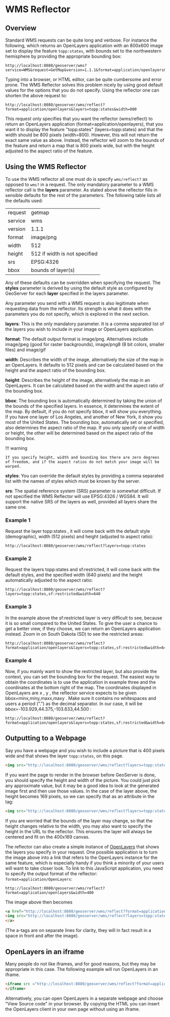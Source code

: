 # WMS Reflector

## Overview

Standard WMS requests can be quite long and verbose. For instance the following, which returns an OpenLayers application with an 800x600 image set to display the feature `topp:states`, with bounds set to the northwestern hemisphere by providing the appropriate bounding box:

    http://localhost:8080/geoserver/wms?service=WMS&request=GetMap&version=1.1.1&format=application/openlayers&width=800&height=600&srs=EPSG:4326&layers=topp:states&styles=population&bbox=-180,0,0,90

Typing into a browser, or HTML editor, can be quite cumbersome and error prone. The WMS Reflector solves this problem nicely by using good default values for the options that you do not specify. Using the reflector one can shorten the above request to:

    http://localhost:8080/geoserver/wms/reflect?format=application/openlayers&layers=topp:states&width=800

This request only specifies that you want the reflector (wms/reflect) to return an OpenLayers application (format=application/openlayers), that you want it to display the feature "topp:states" (layers=topp:states) and that the width should be 800 pixels (width=800). However, this will not return the exact same value as above. Instead, the reflector will zoom to the bounds of the feature and return a map that is 800 pixels wide, but with the height adjusted to the aspect ratio of the feature.

## Using the WMS Reflector

To use the WMS reflector all one must do is specify `wms/reflect?` as opposed to `wms?` in a request. The only mandatory parameter to a WMS reflector call is the **layers** parameter. As stated above the reflector fills in sensible defaults for the rest of the parameters. The following table lists all the defaults used:

|         |                               |
|---------|-------------------------------|
| request | getmap                        |
| service | wms                           |
| version | 1.1.1                         |
| format  | image/png                     |
| width   | 512                           |
| height  | 512 if width is not specified |
| srs     | EPSG:4326                     |
| bbox    | bounds of layer(s)            |

Any of these defaults can be overridden when specifying the request. The **styles** parameter is derived by using the default style as configured by GeoServer for each **layer** specified in the layers parameter.

Any parameter you send with a WMS request is also legitimate when requesting data from the reflector. Its strength is what it does with the parameters you do not specify, which is explored in the next section.

**layers**: This is the only mandatory parameter. It is a comma separated list of the layers you wish to include in your image or OpenLayers application.

**format**: The default output format is image/png. Alternatives include image/jpeg (good for raster backgrounds), image/png8 (8 bit colors, smaller files) and image/gif

**width**: Describes the width of the image, alternatively the size of the map in an OpenLayers. It defaults to 512 pixels and can be calculated based on the height and the aspect ratio of the bounding box.

**height**: Describes the height of the image, alternatively the map in an OpenLayers. It can be calculated based on the width and the aspect ratio of the bounding box.

**bbox**: The bounding box is automatically determined by taking the union of the bounds of the specified layers. In essence, it determines the extent of the map. By default, if you do not specify bbox, it will show you everything. If you have one layer of Los Angeles, and another of New York, it show you most of the United States. The bounding box, automatically set or specified, also determines the aspect ratio of the map. If you only specify one of width or height, the other will be determined based on the aspect ratio of the bounding box.

!!! warning

    If you specify height, width and bounding box there are zero degrees of freedom, and if the aspect ratios do not match your image will be warped.

**styles**: You can override the default styles by providing a comma separated list with the names of styles which must be known by the server.

**srs**: The spatial reference system (SRS) parameter is somewhat difficult. If not specified the WMS Reflector will use EPSG:4326 / WGS84. It will support the native SRS of the layers as well, provided all layers share the same one.

### Example 1

Request the layer topp:states , it will come back with the default style (demographic), width (512 pixels) and height (adjusted to aspect ratio):

    http://localhost:8080/geoserver/wms/reflect?layers=topp:states

### Example 2

Request the layers topp:states and sf:restricted, it will come back with the default styles, and the specified width (640 pixels) and the height automatically adjusted to the aspect ratio:

    http://localhost:8080/geoserver/wms/reflect?layers=topp:states,sf:restricted&width=640

### Example 3

In the example above the sf:restricted layer is very difficult to see, because it is so small compared to the United States. To give the user a chance to get a better view, if they choose, we can return an OpenLayers application instead. Zoom in on South Dakota (SD) to see the restricted areas:

    http://localhost:8080/geoserver/wms/reflect?format=application/openlayers&layers=topp:states,sf:restricted&width=640

### Example 4

Now, if you mainly want to show the restricted layer, but also provide the context, you can set the bounding box for the request. The easiest way to obtain the coordinates is to use the application in example three and the coordinates at the bottom right of the map. The coordinates displayed in OpenLayers are x , y , the reflector service expects to be given bbox=minx,miny,maxx,maxy . Make sure it contains no whitespaces and users a period (".") as the decimal separator. In our case, it will be bbox=-103.929,44.375,-103.633,44.500 :

    http://localhost:8080/geoserver/wms/reflect?format=application/openlayers&layers=topp:states,sf:restricted&width=640&bbox=-103.929,44.375,-103.633,44.500

## Outputting to a Webpage

Say you have a webpage and you wish to include a picture that is 400 pixels wide and that shows the layer `topp:states`, on this page.

``` html
<img src="http://localhost:8080/geoserver/wms/reflect?layers=topp:states&width=400" />
```

If you want the page to render in the browser before GeoServer is done, you should specify the height and width of the picture. You could just pick any approximate value, but it may be a good idea to look at the generated image first and then use those values. In the case of the layer above, the height becomes 169 pixels, so we can specify that as an attribute in the <img> tag:

``` html
<img src="http://localhost:8080/geoserver/wms/reflect?layers=topp:states&width=400" height="169" width="400"/>
```

If you are worried that the bounds of the layer may change, so that the height changes relative to the width, you may also want to specify the height in the URL to the reflector. This ensures the layer will always be centered and fit on the 400x169 canvas.

The reflector can also create a simple instance of [OpenLayers](http://www.openlayers.org/) that shows the layers you specify in your request. One possible application is to turn the image above into a link that refers to the OpenLayers instance for the same feature, which is especially handy if you think a minority of your users will want to take closer look. To link to this JavaScript application, you need to specify the output format of the reflector: `format=application/OpenLayers`:

    http://localhost:8080/geoserver/wms/reflect?format=application/openlayers&width=400

The image above then becomes

``` html
<a href="http://localhost:8080/geoserver/wms/reflect?format=application/openlayers&layers=topp:states">
<img src="http://localhost:8080/geoserver/wms/reflect?layers=topp:states&width=400" height="169" width="400" />
</a>
```

(The a-tags are on separate lines for clarity, they will in fact result in a space in front and after the image).

## OpenLayers in an iframe

Many people do not like iframes, and for good reasons, but they may be appropriate in this case. The following example will run OpenLayers in an iframe.

``` html
<iframe src ="http://localhost:8080/geoserver/wms/reflect?format=application/openlayers&layers=topp:states" width="100%">
</iframe>
```

Alternatively, you can open OpenLayers in a separate webpage and choose "View Source code" in your browser. By copying the HTML you can insert the OpenLayers client in your own page without using an iframe.
